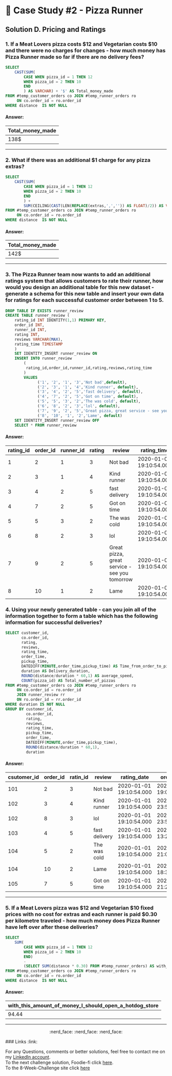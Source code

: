 
# 🍕 Case Study #2 - Pizza Runner

## Solution D. Pricing and Ratings

### 1. If a Meat Lovers pizza costs $12 and Vegetarian costs $10 and there were no charges for changes - how much money has Pizza Runner made so far if there are no delivery fees?

````sql
SELECT 
	CAST(SUM(
		CASE WHEN pizza_id = 1 THEN 12 
		WHEN pizza_id = 2 THEN 10
		END
		) AS VARCHAR) + '$' AS Total_money_made
FROM #temp_customer_orders co JOIN #temp_runner_orders ro
	 ON co.order_id = ro.order_id
WHERE distance  IS NOT NULL

````

#### Answer:

Total_money_made | 
-- | 
138$ |


***

### 2. What if there was an additional $1 charge for any pizza extras? 

````sql
SELECT 
	CAST(SUM(
		CASE WHEN pizza_id = 1 THEN 12 
		WHEN pizza_id = 2 THEN 10
		END
		) +
		SUM(CEILING(CAST(LEN(REPLACE(extras,',','')) AS FLOAT)/2)) AS VARCHAR) + '$' AS Total_money_made
FROM #temp_customer_orders co JOIN #temp_runner_orders ro
	 ON co.order_id = ro.order_id
WHERE distance  IS NOT NULL
````
#### Answer:

Total_money_made | 
-- | 
142$ |

***
### 3. The Pizza Runner team now wants to add an additional ratings system that allows customers to rate their runner, how would you design an additional table for this new dataset - generate a schema for this new table and insert your own data for ratings for each successful customer order between 1 to 5.


````sql
DROP TABLE IF EXISTS runner_review
CREATE TABLE runner_review (
	rating_id INT IDENTITY(1,1) PRIMARY KEY,
	order_id INT,
	runner_id INT,
	rating INT,
	reviews VARCHAR(MAX),
	rating_time TIMESTAMP
	)
	SET IDENTITY_INSERT runner_review ON
	INSERT INTO runner_review 
		(
		 rating_id,order_id,runner_id,rating,reviews,rating_time
		)
		VALUES
			  ('1', '2', '1', '3','Not bad',default),
			  ('2', '3', '1', '4','Kind runner', default),
			  ('3', '4', '2', '5','fast delivery', default),
			  ('4', '7', '2', '5','Got on time', default),
			  ('5', '5', '3', '2','The was cold', default),
			  ('6', '8', '2', '3','lol', default),
			  ('7', '9', '2', '5','Great pizza, great service - see you tomorrow', default),
			  ('8', '10', '1', '2','Lame', default)
	SET IDENTITY_INSERT runner_review OFF
	SELECT * FROM runner_review
````
#### Answer:

rating_id | order_id|runner_id|rating|review|rating_time
-- | -- | -- | --|--|--
1|	2|	1|	3|	Not bad|	 2020-01-01 19:10:54.000
2|	3|	1|	4|	Kind runner|	 2020-01-01 19:10:54.000
3|	4|	2|	5|	fast delivery|	 2020-01-01 19:10:54.000
4|	7|	2|	5|	Got on time|	 2020-01-01 19:10:54.000
5|	5|	3|	2|	The was cold|	 2020-01-01 19:10:54.000
6|	8|	2|	3|	lol|	 2020-01-01 19:10:54.000
7|	9|	2|	5|	Great pizza, great service - see you tomorrow|	 2020-01-01 19:10:54.000
8|	10|	1|	2|	Lame|	 2020-01-01 19:10:54.000


### 4. Using your newly generated table - can you join all of the information together to form a table which has the following information for successful deliveries?


````sql
SELECT customer_id,
	   co.order_id,
	   rating, 
	   reviews,
	   rating_time,
	   order_time,
	   pickup_time,
	   DATEDIFF(MINUTE,order_time,pickup_time) AS Time_from_order_to_pickup,
	   duration AS Delivery_duration,
	   ROUND(distance/duration * 60,1) AS average_speed,
	   COUNT(pizza_id) AS Total_number_of_pizzas
FROM #temp_customer_orders co JOIN #temp_runner_orders ro
	 ON co.order_id = ro.order_id
	 JOIN runner_review rr
	 ON ro.order_id = rr.order_id
WHERE duration IS NOT NULL
GROUP BY customer_id,
		 co.order_id,
		 rating,
		 reviews,
		 rating_time,
		 pickup_time,
		 order_time,
		 DATEDIFF(MINUTE,order_time,pickup_time),
		 ROUND(distance/duration * 60,1),
		 duration
````
#### Answer:
csutomer_id|order_id|ratin_id|review|rating_date|order_time|pickup_time|delivery_duration|average_speed|Total_number_of_pizzas
-- | -- | -- | --|--|--|--|--|--|--
101|	2|	3|	Not bad|	2020-01-01 19:10:54.000|	2020-01-01 19:00:52.000|	2020-01-01 19:10:54.000	|10	|27	|44.4	|1
102|	3|	4|	Kind runner|	2020-01-01 19:10:54.000|	2020-01-02 23:51:23.000|	2020-01-03 00:12:37.000	|21	|20	|40.2	|2
102|	8|	3|	lol|	2020-01-01 19:10:54.000	|2020-01-09 23:54:33.000	|2020-01-10 00:15:02.000	|21	|15	|0.9	|93.6|1
103|	4|	5|	fast delivery|	2020-01-01 19:10:54.000|	2020-01-04 13:23:46.000	|2020-01-04 13:53:03.000	|30	|40	|35.1	|3
104|	5|	2|	The was cold|	2020-01-01 19:10:54.000|	2020-01-08 21:00:29.000	|2020-01-08 21:10:57.000	|10	|15	|40	|1
104|	10|	2|	Lame|	2020-01-01 19:10:54.000	|2020-01-11 18:34:49.000	|2020-01-11 18:50:20.000	|16	|10	|0.9	|60|2
105|	7|	5|	Got on time|	2020-01-01 19:10:54.000|	2020-01-08 21:20:29.000|	2020-01-08 21:30:45.000	|10	|25	|60	|1

***

### 5. If a Meat Lovers pizza was $12 and Vegetarian $10 fixed prices with no cost for extras and each runner is paid $0.30 per kilometre traveled - how much money does Pizza Runner have left over after these deliveries?

````sql
SELECT 
	SUM(
		CASE WHEN pizza_id = 1 THEN 12 
		WHEN pizza_id = 2 THEN 10
		END)
		-
		(SELECT SUM(distance * 0.30) FROM #temp_runner_orders) AS with_this_amount_of_money_I_should_open_a_hotdog_store
FROM #temp_customer_orders co JOIN #temp_runner_orders ro
	 ON co.order_id = ro.order_id
WHERE distance  IS NOT NULL
````


#### Answer:

with_this_amount_of_money_I_should_open_a_hotdog_store | 
-- | 
94.44 |

***
<p align="center">
  :nerd_face:	:nerd_face:	:nerd_face:	
</p>
### Links :link:

For any Questions, comments or better solutions, feel free to contact me on my [LinkedIn account](https://www.linkedin.com/in/yair-teshuva/).<br/>
To the next challenge solution, Foodie-fi click [here](https://github.com/yairtes/8-Week-SQL-Challenge/tree/main/Case%20Study%20%232%20-%20Pizza%20Runner).<br/>
To the 8-Week-Challenge site click [here](https://8weeksqlchallenge.com/case-study-1/)

